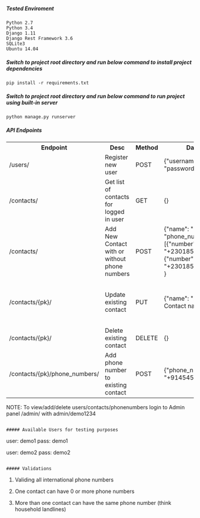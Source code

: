 ##### Tested Enviroment
```
Python 2.7
Python 3.4
Django 1.11
Django Rest Framework 3.6
SQLite3
Ubuntu 14.04
```

##### Switch to project root directory and run below command to install project dependencies
```
pip install -r requirements.txt
```

##### Switch to project root directory and run below command to run project using built-in server
```
python manage.py runserver
```

##### API Endpoints
<table>
    <tr>
        <th>Endpoint</th>
        <th>Desc</th>
        <th>Method</th>
        <th>Data</th>
        <th>Require</th>
        <th>Response</th>
    </tr>
    <tr>
        <td>/users/</td>
        <td>Register new user</td>
        <td>POST</td>
        <td>{"username": "Alex", "password": 123}</td>
        <td>username, password</td>
        <td>User Object</td>
    </tr>
    <tr>
        <td>/contacts/</td>
        <td>Get list of contacts for logged in user</td>
        <td>GET</td>
        <td>{}</td>
        <td>No data required</td>
        <td>List of all contacts</td>
    </tr>
    <tr>
        <td>/contacts/</td>
        <td>Add New Contact with or without phone numbers</td>
        <td>POST</td>
        <td>{"name": "Mike", "phone_number": [{"number": "+23018574741"}, {"number": "+23018574741"}] }</td>
        <td>name</td>
        <td>Contact object including phone number list</td>
    </tr>
    <tr>
        <td>/contacts/{pk}/</td>
        <td>Update existing contact</td>
        <td>PUT</td>
        <td>{"name": "New Contact name"}</td>
        <td>name</td>
        <td>Contact object including phone number list</td>
    </tr>
    <tr>
        <td>/contacts/{pk}/</td>
        <td>Delete existing contact</td>
        <td>DELETE</td>
        <td>{}</td>
        <td>No data required</td>
        <td>Empty response</td>
    </tr>
    <tr>
        <td>/contacts/{pk}/phone_numbers/</td>
        <td>Add phone number to existing contact</td>
        <td>POST</td>
        <td>{"phone_number": "+914545414524"}</td>
        <td>phone_number</td>
        <td>Phone number object</td>
    </tr>
</table>

NOTE: To view/add/delete users/contacts/phonenumbers login to Admin panel /admin/ with admin/demo1234
```

##### Available Users for testing purposes
```
user: demo1
pass: demo1

user: demo2
pass: demo2
```

##### Validations
```
1. Validing all international phone numbers

2. One contact can have 0 or more phone numbers

3. More than one contact can have the same phone number (think household landlines)
```
